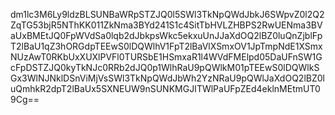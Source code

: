 dm1lc3M6Ly9ldzBLSUNBaWRpSTZJQ0l5SWl3TkNpQWdJbkJ6SWpvZ0l2Q2ZqTG53bjR5NThKK011ZkNma3BYd241S1c4SitTbHVLZHBPS2RwUENma3BVaUxBMEtJQ0FpWVdSa0lqb2dJbkpsWkc5ekxuUnJJaXdOQ2lBZ0luQnZjblFpT2lBaU1qZ3hORGdpTEEwS0lDQWlhV1FpT2lBaVlXSmxOV1JpTmpNdE1XSmxNUzAwT0RKbUxXUXlPVFl0TURSbE1HSmxaR1l4WVdFMElpd05DaUFnSW1GcFpDSTZJQ0kyTkNJc0RRb2dJQ0p1WlhRaU9pQWlkM01pTEEwS0lDQWlkSGx3WlNJNklDSnViMjVsSWl3TkNpQWdJbWh2YzNRaU9pQWlJaXdOQ2lBZ0luQmhkR2dpT2lBaUx5SXNEUW9nSUNKMGJITWlPaUFpZEd4eklnMEtmUT09Cg==
